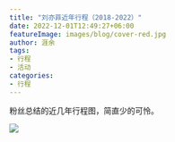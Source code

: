 ```yaml
---
title: "刘亦菲近年行程（2018-2022）"
date: 2022-12-01T12:49:27+06:00
featureImage: images/blog/cover-red.jpg
author: 涯余
tags:
- 行程
- 活动
categories:
- 行程
---
```

粉丝总结的近几年行程图，简直少的可怜。
<!--more-->

![](/images/blog/schedule-2018-2022.webp)


